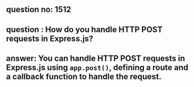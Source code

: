
      
## question no: 1512

## question : How do you handle HTTP POST requests in Express.js?

## answer: You can handle HTTP POST requests in Express.js using `app.post()`, defining a route and a callback function to handle the request.
      